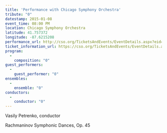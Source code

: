 ```yaml
---
title: 'Performance with Chicago Symphony Orchestra'
tribute: "0"
datestamp: 2015-01-08
event_time: 08:00 PM
location: Chicago Symphony Orchestra
latitude: 41.757372
longitude: -87.6215208
performance_url: http://cso.org/TicketsAndEvents/EventDetails.aspx?eid=6374
ticket_information_url: https://cso.org/TicketsAndEvents/EventDetails.aspx?eid=6374
program: 
  -
    composition: "0"
guest_performers: 
  -
    guest_performer: "0"
ensembles: 
  -
    ensemble: "0"
conductors: 
  -
    conductor: "0"
---
```

Vasily Petrenko, conductor

Rachmaninov  Symphonic Dances, Op. 45